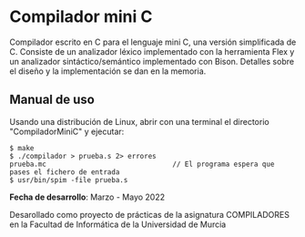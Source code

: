 # Compilador mini C

Compilador escrito en C para el lenguaje mini C, una versión simplificada de C. Consiste de un analizador léxico implementado con la herramienta Flex y un analizador sintáctico/semántico implementado con Bison. Detalles sobre el diseño y la implementación se dan en la memoria.

## Manual de uso

Usando una distribución de Linux, abrir con una terminal el directorio "CompiladorMiniC" y ejecutar:

```
$ make
$ ./compilador > prueba.s 2> errores
prueba.mc                               // El programa espera que pases el fichero de entrada
$ usr/bin/spim -file prueba.s
```

**Fecha de desarrollo**: Marzo - Mayo 2022

Desarollado como proyecto de prácticas de la asignatura COMPILADORES en la Facultad de Informática de la Universidad de Murcia
